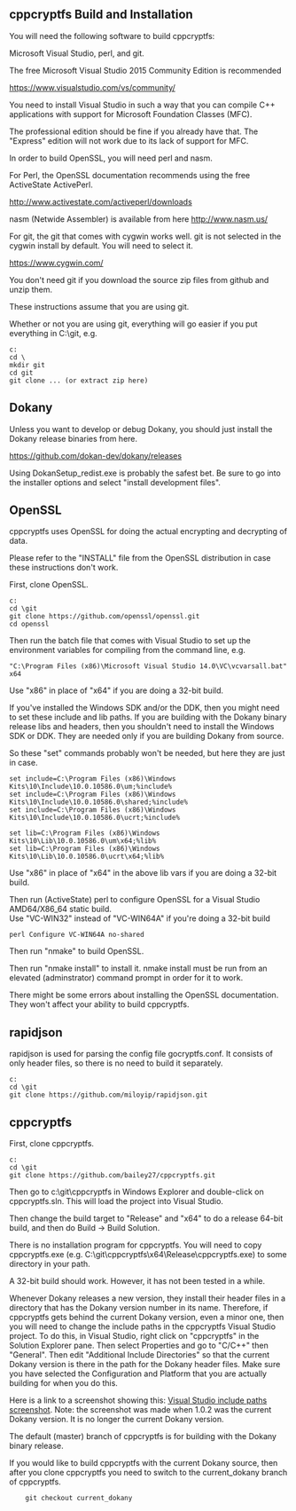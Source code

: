 cppcryptfs Build and Installation
--------------

You will need the following software to build cppcryptfs:

Microsoft Visual Studio, perl, and git.

The free Microsoft Visual Studio 2015 Community Edition is recommended

https://www.visualstudio.com/vs/community/

You need to install Visual Studio in such a way that you can compile C++ applications with support for Microsoft Foundation Classes (MFC).  

The professional edition should be fine if you already have that. The "Express" edition will not work due to its lack of support for MFC.

In order to build OpenSSL, you will need perl and nasm.  

For Perl, the OpenSSL documentation recommends using the free ActiveState ActivePerl.

http://www.activestate.com/activeperl/downloads

nasm (Netwide Assembler) is available from here http://www.nasm.us/

For git, the git that comes with cygwin works well.  git is not selected in the cygwin install by default.  You will need to select it.

https://www.cygwin.com/

You don't need git if you download the source zip files from github
and unzip them.

These instructions assume that you are using git.

Whether or not you are using git, everything will go easier if you put everything in C:\git, e.g.

```
c:
cd \
mkdir git
cd git
git clone ... (or extract zip here)
```

Dokany
------
Unless you want to develop or debug Dokany, you should just install the Dokany release binaries from here.

https://github.com/dokan-dev/dokany/releases

Using DokanSetup_redist.exe is probably the safest bet. Be sure to go into the installer options and select "install development files".

OpenSSL
---------
cppcryptfs uses OpenSSL for doing the actual encrypting and decrypting of data.

Please refer to the "INSTALL" file from the OpenSSL distribution in case these instructions don't work.

First, clone OpenSSL.

```
c:
cd \git
git clone https://github.com/openssl/openssl.git
cd openssl
```

Then run the batch file that comes with Visual Studio to set up the environment variables for compiling from the command line, e.g.

```
"C:\Program Files (x86)\Microsoft Visual Studio 14.0\VC\vcvarsall.bat" x64
```

Use "x86" in place of "x64" if you are doing a 32-bit build.

If you've installed the Windows SDK and/or the DDK, then you might need  to set these include 
and lib paths.  If you are building with the Dokany binary release libs and headers, then you shouldn't
need to install the Windows SDK or DDK.  They are needed only if you are building Dokany from source.

So these "set" commands probably won't be needed, but here they are just in case.

```
set include=C:\Program Files (x86)\Windows Kits\10\Include\10.0.10586.0\um;%include%
set include=C:\Program Files (x86)\Windows Kits\10\Include\10.0.10586.0\shared;%include%
set include=C:\Program Files (x86)\Windows Kits\10\Include\10.0.10586.0\ucrt;%include%

set lib=C:\Program Files (x86)\Windows Kits\10\Lib\10.0.10586.0\um\x64;%lib%
set lib=C:\Program Files (x86)\Windows Kits\10\Lib\10.0.10586.0\ucrt\x64;%lib%
```

Use "x86" in place of "x64" in the above lib vars if you are doing a 32-bit build.

Then run (ActiveState) perl to configure OpenSSL for a Visual Studio AMD64/X86_64 static build.  
Use "VC-WIN32" instead of  "VC-WIN64A" if you're doing a 32-bit build

```
perl Configure VC-WIN64A no-shared
```

Then run "nmake" to build OpenSSL.

Then run "nmake install" to install it.  nmake install must be run from an elevated (adminstrator) command prompt in order for it to work.

There might be some errors about installing the OpenSSL documentation.  They won't affect your ability to build cppcryptfs.

rapidjson
------

rapidjson is used for parsing the config file gocryptfs.conf.  It consists of only header files, so there is no need to build it separately.

```
c:
cd \git
git clone https://github.com/miloyip/rapidjson.git
```

cppcryptfs
----------
First, clone cppcryptfs.

```
c:
cd \git
git clone https://github.com/bailey27/cppcryptfs.git
```

Then go to c:\\git\\cppcryptfs in Windows Explorer and double-click on cppcryptfs.sln.  This will load the project into Visual Studio.

Then change the build target to "Release" and "x64" to do a release 64-bit build, and then do Build -> Build Solution.

There is no installation program for cppcryptfs.  You will need to copy cppcryptfs.exe (e.g. C:\\git\\cppcryptfs\\x64\\Release\\cppcryptfs.exe) to some directory in your path.


A 32-bit build should work.  However, it has not been tested in a while.

Whenever Dokany releases a new version, they install their header files in a directory that has the Dokany version number in its name.  Therefore, if cppcryptfs gets behind the current Dokany version, even a minor one, then you will need to change the include paths in the cppcryptfs Visual Studio project.  To do this, in Visual Studio, right click on "cppcryptfs" in the Solution Explorer pane.  Then select Properties and go to "C/C++" then "General".  Then edit "Additional Include Directories" so that the current Dokany version is there in the path for the Dokany header files.  Make sure you have selected the Configuration and Platform that you are actually building for when you do this.

Here is a link to a screenshot showing this: [Visual Studio include paths screenshot](/screenshots/include_paths.png?raw=true"). Note: the screenshot was made when 1.0.2 was the current Dokany version.  It is no longer the current Dokany version.


The default (master) branch of cppcryptfs is for building with the Dokany binary release.  

If you would like to build cppcryptfs with the current Dokany source, then after you clone cppcryptfs you need to switch to the current_dokany branch of cppcryptfs. 



		git checkout current_dokany
